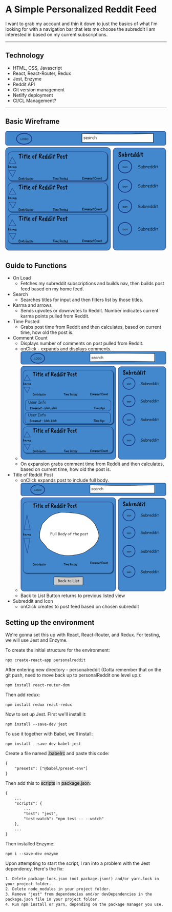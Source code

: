 # A Simple Personalized Reddit Feed
I want to grab my account and thin it down to just the basics of what I'm looking for with a navigation bar that lets me choose the subreddit I am interested in based on my current subscriptions.

---------------------
## Technology
- HTML, CSS, Javascript
- React, React-Router, Redux
- Jest, Enzyme
- Reddit API
- Git version management
- Netlify deployment
- CI/CL Management?

-------------------
## Basic Wireframe

![Main Page Wireframe](./WireFrame/RedditPersonal.png "Main Page Wireframe")

## Guide to Functions

- On Load
    - Fetches my subreddit subscriptions and builds nav, then builds post feed based on my home feed.
- Search
    - Searches titles for input and then filters list by those titles.
- Karma and arrows
    - Sends upvotes or downvotes to Reddit.  Number indicates current karma points pulled from Reddit.
- Time Posted
    - Grabs post time from Reddit and then calculates, based on current time, how old the post is.
- Comment Count
    - Displays number of comments on post pulled from Reddit. 
    - onClick - expands and displays comments.
    - ![Comment Expansion Wireframe](./WireFrame/RedditCommentExp.png "Comment Expansion Wireframe")
    - On expansion grabs comment time from Reddit and then calculates, based on current time, how old the post is.
- Title of Reddit Post
    - onClick expands post to include full body.
    - ![Full Post Wireframe](./WireFrame/RedditFullPost.png "Full Post Wireframe")
    - Back to List Button returns to previous listed view
- Subreddit and Icon
    - onClick creates to post feed based on chosen subreddit


## Setting up the environment
We're gonna set this up with React, React-Router, and Redux.  For testing, we will use Jest and Enzyme.

To create the initial structure for the environment:

````
npx create-react-app personalreddit
````

After entering new directory - personalreddit (Gotta remember that on the git push, need to move back up to personalReddit one level up.):

````
npm install react-router-dom
````
Then add redux:

````
npm install redux react-redux
````

Now to set up Jest.  FIrst we'll install it:

````
npm install --save-dev jest
````
To use it together with Babel, we'll install:

````
npm install --save-dev babel-jest
````

Create a file named <mark style ="background-color: lightgrey">.babelrc</mark> and paste this code:
````
{
    "presets": ["@babel/preset-env"]
}
````
Then add this to <mark style ="background-color: lightgrey">scripts</mark> in <mark style ="background-color: lightgrey">package.json</mark>:

````
{
    ...
    "scripts": {
        ...
        "test": "jest",
        "test:watch": "npm test -- --watch"
    },
    ...
}
````
Then installed Enzyme:

````
npm i --save-dev enzyme
````

Upon attempting to start the script, I ran into a problem with the Jest dependency.  Here's the fix:

```
1. Delete package-lock.json (not package.json!) and/or yarn.lock in your project folder.
2. Delete node_modules in your project folder.
3. Remove "jest" from dependencies and/or devDependencies in the package.json file in your project folder.
4. Run npm install or yarn, depending on the package manager you use.
```